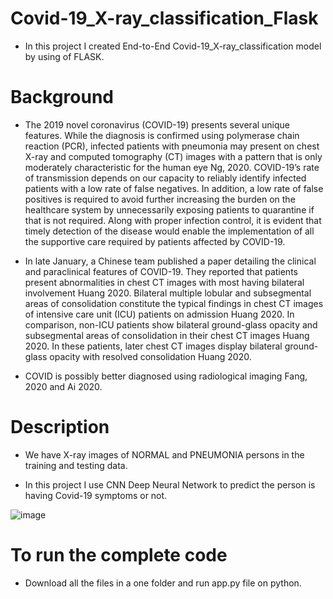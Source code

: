 # Covid-19_X-ray_classification_Flask
- In this project I created End-to-End Covid-19_X-ray_classification model by using of FLASK.


# Background
- The 2019 novel coronavirus (COVID-19) presents several unique features. While the diagnosis is confirmed using polymerase chain reaction (PCR), infected patients with pneumonia may present on chest X-ray and computed tomography (CT) images with a pattern that is only moderately characteristic for the human eye Ng, 2020. COVID-19’s rate of transmission depends on our capacity to reliably identify infected patients with a low rate of false negatives. In addition, a low rate of false positives is required to avoid further increasing the burden on the healthcare system by unnecessarily exposing patients to quarantine if that is not required. Along with proper infection control, it is evident that timely detection of the disease would enable the implementation of all the supportive care required by patients affected by COVID-19.

- In late January, a Chinese team published a paper detailing the clinical and paraclinical features of COVID-19. They reported that patients present abnormalities in chest CT images with most having bilateral involvement Huang 2020. Bilateral multiple lobular and subsegmental areas of consolidation constitute the typical findings in chest CT images of intensive care unit (ICU) patients on admission Huang 2020. In comparison, non-ICU patients show bilateral ground-glass opacity and subsegmental areas of consolidation in their chest CT images Huang 2020. In these patients, later chest CT images display bilateral ground-glass opacity with resolved consolidation Huang 2020.

- COVID is possibly better diagnosed using radiological imaging Fang, 2020 and Ai 2020.

# Description
- We have X-ray images of NORMAL and PNEUMONIA persons in the training and testing data.

- In this project I use CNN Deep Neural Network to predict the person is having Covid-19 symptoms or not.

![image](https://www.emeraldgrouppublishing.com/sites/default/files/image/covid-cells.jpg)

# To run the complete code
- Download all the files in a one folder and run app.py file on python.

